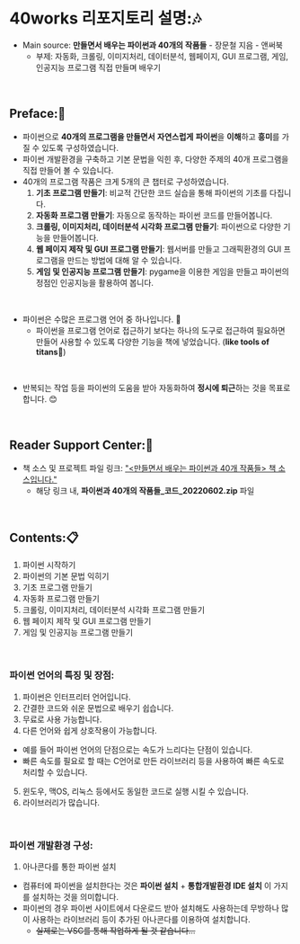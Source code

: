 # 40works 리포지토리 설명::notes:
- Main source: **만들면서 배우는 파이썬과 40개의 작품들** - 장문철 지음 - 앤써북
  - 부제: 자동화, 크롤링, 이미지처리, 데이터분석, 웹페이지, GUI 프로그램, 게임, 인공지능 프로그램 직접 만들며 배우기

<br>

## Preface::bookmark_tabs:
- 파이썬으로 **40개의 프로그램을 만들면서** **자연스럽게** **파이썬**을 **이해**하고 **흥미**를 가질 수 있도록 구성하였습니다.
- 파이썬 개발환경을 구축하고 기본 문법을 익힌 후, 다양한 주제의 40개 프로그램을 직접 만들어 볼 수 있습니다.
- 40개의 프로그램 작품은 크게 5개의 큰 챕터로 구성하였습니다.
    1. **기초 프로그램 만들기**: 비교적 간단한 코드 실습을 통해 파이썬의 기초를 다집니다.
    2. **자동화 프로그램 만들기**: 자동으로 동작하는 파이썬 코드를 만들어봅니다.
    3. **크롤링, 이미지처리, 데이터분석 시각화 프로그램 만들기**: 파이썬으로 다양한 기능을 만들어봅니다.
    4. **웹 페이지 제작 및 GUI 프로그램 만들기**: 웹서버를 만들고 그래픽환경의 GUI 프로그램을 만드는 방법에 대해 알 수 있습니다.
    5. **게임 및 인공지능 프로그램 만들기**: pygame을 이용한 게임을 만들고 파이썬의 정점인 인공지능을 활용하여 봅니다.

<br>

- 파이썬은 수많은 프로그램 언어 중 하나입니다. :snake:
  - 파이썬을 프로그램 언어로 접근하기 보다는 하나의 도구로 접근하여 필요하면 만들어 사용할 수 있도록 다양한 기능을 책에 넣었습니다. (**like tools of titans**:trident:)

<br>

- 반복되는 작업 등을 파이썬의 도움을 받아 자동화하여 **정시에 퇴근**하는 것을 목표로 합니다. :blush:

<br>

## Reader Support Center::open_file_folder:
- 책 소스 및 프로젝트 파일 링크: <a href="https://cafe.naver.com/answerbook/4080" target="_blank">"<만들면서 배우는 파이썬과 40개 작품들> 책 소스입니다."</a>
  - 해당 링크 내, **파이썬과 40개의 작품들_코드_20220602.zip** 파일

<br>

## Contents::clipboard:
1. 파이썬 시작하기
2. 파이썬의 기본 문법 익히기
3. 기초 프로그램 만들기
4. 자동화 프로그램 만들기
5. 크롤링, 이미지처리, 데이터분석 시각화 프로그램 만들기
6. 웹 페이지 제작 및 GUI 프로그램 만들기 
7. 게임 및 인공지능 프로그램 만들기


<br>

### 파이썬 언어의 특징 및 장점:
1. 파이썬은 인터프리터 언어입니다.
2. 간결한 코드와 쉬운 문법으로 배우기 쉽습니다.
3. 무료로 사용 가능합니다.
4. 다른 언어와 쉽게 상호작용이 가능합니다.
- 예를 들어 파이썬 언어의 단점으로는 속도가 느리다는 단점이 있습니다.
- 빠른 속도를 필요로 할 때는 C언어로 만든 라이브러리 등을 사용하여 빠른 속도로 처리할 수 있습니다.
5. 윈도우, 맥OS, 리눅스 등에서도 동일한 코드로 실행 시킬 수 있습니다.
6. 라이브러리가 많습니다.

<br>

### 파이썬 개발환경 구성:
1. 아나콘다를 통한 파이썬 설치
- 컴퓨터에 파이썬을 설치한다는 것은 **파이썬 설치** + **통합개발환경 IDE 설치** 이 가지를 설치하는 것을 의미합니다.
- 파이썬의 경우 파이썬 사이트에서 다운로드 받아 설치해도 사용하는데 무방하나 많이 사용하는 라이브러리 등이 추가된 아나콘다를 이용하여 설치합니다.
  - ~~실제로는 VSC를 통해 작업하게 될 것 같습니다...~~
<br>

